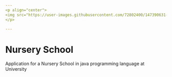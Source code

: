 ```yaml
---
<p align="center">
<img src="https://user-images.githubusercontent.com/72802400/147390631-deecf8f1-3787-427e-b2b1-36ce9d30bba0.jpg" width="750" height="197">
</p>

---
```


# Nursery School 
Application for a Nursery School in java programming language at University
